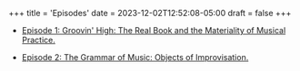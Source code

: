 +++
title = 'Episodes'
date = 2023-12-02T12:52:08-05:00
draft = false
+++

- [Episode 1: Groovin' High: The Real Book and the Materiality of Musical Practice.](groovin_high_2/second)
  
- [Episode 2: The Grammar of Music: Objects of Improvisation.](groovin_high_2/first)
